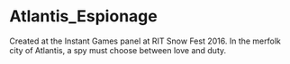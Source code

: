 # Atlantis_Espionage
Created at the Instant Games panel at RIT Snow Fest 2016. In the merfolk city of Atlantis, a spy must choose between love and duty.
